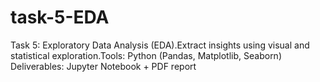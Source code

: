 # task-5-EDA
Task 5: Exploratory Data Analysis (EDA).Extract insights using visual and statistical exploration.Tools: Python (Pandas, Matplotlib, Seaborn) Deliverables: Jupyter Notebook + PDF report 
